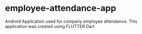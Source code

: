 # employee-attendance-app
Android Application used for company employee attendance. This application was created using FLUTTER Dart
